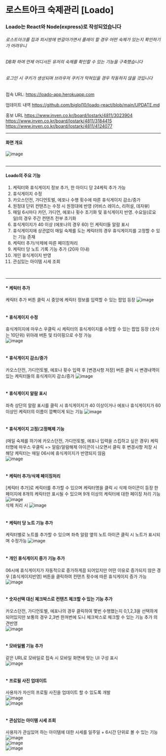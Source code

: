 # 로스트아크 숙제관리 [Loado]

### Loado는 React와 Node(express)로 작성되었습니다

###### 로스트아크를 집과 피시방에 번갈아가면서 플레이 할 경우 어떤 숙제가 있는지 확인하기가 어려우니
###### DB화 하여 언제 어디서든 유저의 숙제를 확인할 수 있는 기능을 구축했습니다
###### 로그인 시 쿠키가 생성되며 브라우저 쿠키가 막혀있을 경우 작동하지 않을 것입니다
접속 URL: https://loado-app.herokuapp.com
<br/>

업데이트 내역
https://github.com/biglol10/loado-react/blob/main/UPDATE.md
<br/>

홍보 URL
https://www.inven.co.kr/board/lostark/4811/3023904
https://www.inven.co.kr/board/lostark/4811/3184415
https://www.inven.co.kr/board/lostark/4811/4124077
<br/>

---

#### **화면 개요**
![image](https://user-images.githubusercontent.com/46738034/131291521-a33d2ecd-b6dc-4d3f-9c41-2ff60e6a305c.png)
<br/><br/>

---

#### **Loado의 주요 기능**
1. 케릭터와 휴식게이지 정보 추가, 한 아이디 당 24케릭 추가 가능
2. 휴식게이지 수정
3. 카오스던전, 가디언토벌, 에포나 수행 횟수에 따른 휴식게이지 감소/증가
4. 원정대 단위 컨탠츠는 수정 시 원정대에 반영 (어비스 레이스, 리허설, 데자뷰)
5. 매일 6시마다 카던, 가디언, 에포나 횟수 초기화 및 휴식게이지 반영. 수요일(로요일)의 경우 주간 컨탠츠 전부 초기화
6. 휴식게이지가 40 이상 (에포나의 경우 60) 인 케릭터들 알람 표시
7. 휴식게이지에 상관없이 매일 숙제를 도는 케릭터의 경우 휴식게이지를 고정할 수 있는 기능 존재
8. 케릭터 추가/삭제에 따른 페이징처리
9. 케릭터 당 노트 기록 기능 추가 (20자 이내)
10. 개인 휴식게이지 반영
11. 관심있는 아이템 시세 조회 

<br/>

---

#### * 케릭터 추가
케릭터 추가 버튼 클릭 시 중앙에 케릭터 정보를 입력할 수 있는 팝업 등장
![image](https://user-images.githubusercontent.com/46738034/131293340-b8aa3357-e3c7-4825-95f4-9c781451a3fc.png)
<br/><br/>

#### * 휴식게이지 수정
휴식게이지에 마우스 우클릭 시 케릭터의 휴식게이지를 수정할 수 있는 팝업 등장 (숫자는 10단위)
위아래 버튼 및 타이핑으로 수정 가능 <br/>
![image](https://user-images.githubusercontent.com/46738034/131293598-4aafd97a-745a-4fed-9d7c-0cf98d6d5a10.png)
<br/><br/>

#### * 휴식게이지 감소/증가
카오스던전, 가디언토벌, 에포나 횟수 입력 후 [변경사항 저장] 버튼 클릭 시 변경내역이 있는 케릭터들의 휴식게이지 감소/증가
![image](https://user-images.githubusercontent.com/46738034/131294086-0865e51b-821e-48e3-9816-5dcc62bc362d.png)
<br/><br/>

#### * 휴식게이지 알람 표시
좌측 상단의 알람 표시를 클릭 시 휴식게이지가 40 이상이거나 에포나 휴식게이지가 60 이상인 케릭터의 이름이 깜빡이게 되는 기능
![image](https://user-images.githubusercontent.com/46738034/131294451-a8fdc233-1180-4c62-a972-62284b93c375.png)
<br/><br/> 

#### * 휴식게이지 고정/고정해제 기능
(매일 숙제를 하기에 카오스던전, 가디언토벌, 에포나 입력을 스킵하고 싶은 경우)
케릭터명에 마우스 우클릭 => 알람/알람해제 아이콘이 나오면서 클릭 후 변경사항 저장 시 해당 케릭터는 매일 06시에 휴식게이지가 반영되지 않음
<br/>
![image](https://user-images.githubusercontent.com/46738034/131294978-a2807011-5c70-4cd5-81c5-193d65e4a102.png)
<br/><br/>

#### * 케릭터 추가/삭제 페이징처리
[케릭터 추가]로 케릭터를 추가할 수 있으며 케릭터명을 클릭 시 삭제 아이콘이 등장
한 페이지에 8개의 케릭터만 표시될 수 있으며 9개 이상의 케릭터에 대한 페이징 처리 기능
![image](https://user-images.githubusercontent.com/46738034/131295325-d7c5bc97-7c5d-4446-9010-286fe529cda7.png)
<br/>
삭제 처리 시
![image](https://user-images.githubusercontent.com/46738034/131295400-e6043f38-cd98-4bd2-99a0-b42fed02fba5.png)
<br/><br/>

#### * 케릭터 당 노트 기능 추가
케릭터별로 노트를 추가할 수 있으며 좌측 알람 옆의 노트 아이콘 클릭 시 노트가 표시되며 수정가능
![image](https://user-images.githubusercontent.com/46738034/132095437-54d48d69-be83-492a-9266-8424e80858a1.png)
<br/><br/>

#### * 개인 휴식게이지 증가 기능 추가
06시에 휴식게이지가 자동적으로 증가하게끔 되어있지만 어떤 이유로 증가되지 않은 경우
[휴식게이지반영] 버튼을 클릭하여 컨탠츠 횟수에 따른 휴식게이지 증가 가능
![image](https://user-images.githubusercontent.com/46738034/132098496-ea70cfab-8288-479f-8b06-fa20126523b5.png)
<br/><br/>

#### * 숫자선택 대신 체크박스로 컨탠츠 체크할 수 있는 기능 추가
카오스던전, 가디언토벌, 에포나의 경우 클릭하여 몇번 수행했는지 0,1,2,3을 선택하게 되어있지만 
보통의 경우 2,3번 한꺼번에 도니 체크박스로 체크할 수 있는 기능 추가 의견반영
<br/>
![image](https://user-images.githubusercontent.com/46738034/133057838-5e898f04-805d-47c4-a443-b1a400475993.png)
<br/><br/>

#### * 모바일웹 기능 추가
같은 URL로 모바일로 접속 시 모바일 화면에 맞는 UI 구성 표시<br/>
![image](https://user-images.githubusercontent.com/46738034/134879884-5d08dc01-5bcd-4588-a6ae-5107b42830e6.png)
<br/><br/>

#### * 프로필 사진 업데이트
사용자가 자신의 프로필 사진을 업데이트 할 수 있도록 개발
<br/>
![image](https://user-images.githubusercontent.com/46738034/136589058-6c670035-1c72-4e54-9eb9-b3d7a8f1ee77.png)
<br/>
![image](https://user-images.githubusercontent.com/46738034/136589177-049019fb-25f2-4e93-b20e-13ffb5d0734d.png)
<br/><br/>

#### * 관심있는 아이템 시세 조회
사용자가 관심있어 하는 아이템에 대한 시세를 일주일 + 6시간 단위로 볼 수 있는 기능
<br/>
![image](https://user-images.githubusercontent.com/46738034/151933822-034232f7-f3c5-4b25-97d0-02870f6d639f.png)
<br/>
![image](https://user-images.githubusercontent.com/46738034/151933971-dd1dc8af-d721-4f71-a8d1-f45d6333f9b1.png)
<br/>
![image](https://user-images.githubusercontent.com/46738034/151934074-223601f9-d217-4dcf-94b2-7ca099c6cfa6.png)
<br/><br/>
